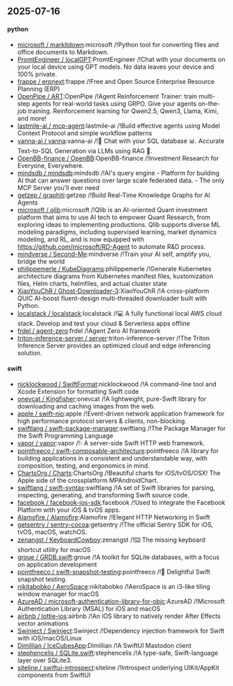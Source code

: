 ## 2025-07-16

#### python
* [microsoft / markitdown](https://github.com/microsoft/markitdown):microsoft /!Python tool for converting files and office documents to Markdown.
* [PromtEngineer / localGPT](https://github.com/PromtEngineer/localGPT):PromtEngineer /!Chat with your documents on your local device using GPT models. No data leaves your device and 100% private.
* [frappe / erpnext](https://github.com/frappe/erpnext):frappe /!Free and Open Source Enterprise Resource Planning (ERP)
* [OpenPipe / ART](https://github.com/OpenPipe/ART):OpenPipe /!Agent Reinforcement Trainer: train multi-step agents for real-world tasks using GRPO. Give your agents on-the-job training. Reinforcement learning for Qwen2.5, Qwen3, Llama, Kimi, and more!
* [lastmile-ai / mcp-agent](https://github.com/lastmile-ai/mcp-agent):lastmile-ai /!Build effective agents using Model Context Protocol and simple workflow patterns
* [vanna-ai / vanna](https://github.com/vanna-ai/vanna):vanna-ai /!🤖 Chat with your SQL database 📊. Accurate Text-to-SQL Generation via LLMs using RAG 🔄.
* [OpenBB-finance / OpenBB](https://github.com/OpenBB-finance/OpenBB):OpenBB-finance /!Investment Research for Everyone, Everywhere.
* [mindsdb / mindsdb](https://github.com/mindsdb/mindsdb):mindsdb /!AI's query engine - Platform for building AI that can answer questions over large scale federated data. - The only MCP Server you'll ever need
* [getzep / graphiti](https://github.com/getzep/graphiti):getzep /!Build Real-Time Knowledge Graphs for AI Agents
* [microsoft / qlib](https://github.com/microsoft/qlib):microsoft /!Qlib is an AI-oriented Quant investment platform that aims to use AI tech to empower Quant Research, from exploring ideas to implementing productions. Qlib supports diverse ML modeling paradigms, including supervised learning, market dynamics modeling, and RL, and is now equipped with https://github.com/microsoft/RD-Agent to automate R&D process.
* [mindverse / Second-Me](https://github.com/mindverse/Second-Me):mindverse /!Train your AI self, amplify you, bridge the world
* [philippemerle / KubeDiagrams](https://github.com/philippemerle/KubeDiagrams):philippemerle /!Generate Kubernetes architecture diagrams from Kubernetes manifest files, kustomization files, Helm charts, helmfiles, and actual cluster state
* [XiaoYouChR / Ghost-Downloader-3](https://github.com/XiaoYouChR/Ghost-Downloader-3):XiaoYouChR /!A cross-platform QUIC AI-boost fluent-design multi-threaded downloader built with Python.
* [localstack / localstack](https://github.com/localstack/localstack):localstack /!💻 A fully functional local AWS cloud stack. Develop and test your cloud & Serverless apps offline
* [frdel / agent-zero](https://github.com/frdel/agent-zero):frdel /!Agent Zero AI framework
* [triton-inference-server / server](https://github.com/triton-inference-server/server):triton-inference-server /!The Triton Inference Server provides an optimized cloud and edge inferencing solution.

#### swift
* [nicklockwood / SwiftFormat](https://github.com/nicklockwood/SwiftFormat):nicklockwood /!A command-line tool and Xcode Extension for formatting Swift code
* [onevcat / Kingfisher](https://github.com/onevcat/Kingfisher):onevcat /!A lightweight, pure-Swift library for downloading and caching images from the web.
* [apple / swift-nio](https://github.com/apple/swift-nio):apple /!Event-driven network application framework for high performance protocol servers & clients, non-blocking.
* [swiftlang / swift-package-manager](https://github.com/swiftlang/swift-package-manager):swiftlang /!The Package Manager for the Swift Programming Language
* [vapor / vapor](https://github.com/vapor/vapor):vapor /!💧 A server-side Swift HTTP web framework.
* [pointfreeco / swift-composable-architecture](https://github.com/pointfreeco/swift-composable-architecture):pointfreeco /!A library for building applications in a consistent and understandable way, with composition, testing, and ergonomics in mind.
* [ChartsOrg / Charts](https://github.com/ChartsOrg/Charts):ChartsOrg /!Beautiful charts for iOS/tvOS/OSX! The Apple side of the crossplatform MPAndroidChart.
* [swiftlang / swift-syntax](https://github.com/swiftlang/swift-syntax):swiftlang /!A set of Swift libraries for parsing, inspecting, generating, and transforming Swift source code.
* [facebook / facebook-ios-sdk](https://github.com/facebook/facebook-ios-sdk):facebook /!Used to integrate the Facebook Platform with your iOS & tvOS apps.
* [Alamofire / Alamofire](https://github.com/Alamofire/Alamofire):Alamofire /!Elegant HTTP Networking in Swift
* [getsentry / sentry-cocoa](https://github.com/getsentry/sentry-cocoa):getsentry /!The official Sentry SDK for iOS, tvOS, macOS, watchOS.
* [zenangst / KeyboardCowboy](https://github.com/zenangst/KeyboardCowboy):zenangst /!⌨️ The missing keyboard shortcut utility for macOS
* [groue / GRDB.swift](https://github.com/groue/GRDB.swift):groue /!A toolkit for SQLite databases, with a focus on application development
* [pointfreeco / swift-snapshot-testing](https://github.com/pointfreeco/swift-snapshot-testing):pointfreeco /!📸 Delightful Swift snapshot testing.
* [nikitabobko / AeroSpace](https://github.com/nikitabobko/AeroSpace):nikitabobko /!AeroSpace is an i3-like tiling window manager for macOS
* [AzureAD / microsoft-authentication-library-for-objc](https://github.com/AzureAD/microsoft-authentication-library-for-objc):AzureAD /!Microsoft Authentication Library (MSAL) for iOS and macOS
* [airbnb / lottie-ios](https://github.com/airbnb/lottie-ios):airbnb /!An iOS library to natively render After Effects vector animations
* [Swinject / Swinject](https://github.com/Swinject/Swinject):Swinject /!Dependency injection framework for Swift with iOS/macOS/Linux
* [Dimillian / IceCubesApp](https://github.com/Dimillian/IceCubesApp):Dimillian /!A SwiftUI Mastodon client
* [stephencelis / SQLite.swift](https://github.com/stephencelis/SQLite.swift):stephencelis /!A type-safe, Swift-language layer over SQLite3.
* [siteline / swiftui-introspect](https://github.com/siteline/swiftui-introspect):siteline /!Introspect underlying UIKit/AppKit components from SwiftUI
